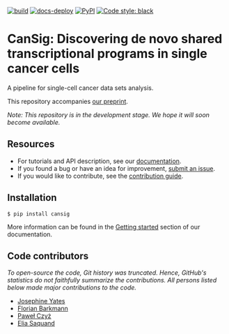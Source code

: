 [![build](https://github.com/BoevaLab/CanSig/actions/workflows/build.yml/badge.svg?branch=main)](https://github.com/BoevaLab/CanSig/actions/workflows/build.yml)
[![docs-deploy](https://github.com/BoevaLab/CanSig/actions/workflows/docs-deploy.yml/badge.svg)](https://github.com/BoevaLab/CanSig/actions/workflows/docs-deploy.yml)
[![PyPI](https://img.shields.io/pypi/v/cansig.svg)](https://pypi.org/project/cansig)
[![Code style: black](https://img.shields.io/badge/code%20style-black-000000.svg)](https://github.com/psf/black)

# CanSig: Discovering de novo shared transcriptional programs in single cancer cells

A pipeline for single-cell cancer data sets analysis.

This repository accompanies [our preprint](https://doi.org/10.1101/2022.04.14.488324).

_Note: This repository is in the development stage. We hope it will soon become available._

## Resources

- For tutorials and API description, see our [documentation](https://boevalab.github.io/CanSig/).
- If you found a bug or have an idea for improvement, [submit an issue](https://boevalab.github.io/CanSig/contributing.html#submitting-an-issue).
- If you would like to contribute, see the [contribution guide](https://boevalab.github.io/CanSig/contributing.html).

## Installation

```
$ pip install cansig
```

More information can be found in the [Getting started](https://boevalab.github.io/CanSig/index.html#getting-started) section of our documentation.

## Code contributors
_To open-source the code, Git history was truncated. Hence, GitHub's statistics do not faithfully summarize the contributions. All persons listed below made major contributions to the code._

- [Josephine Yates](https://github.com/josephineyates)
- [Florian Barkmann](https://github.com/FlorianBarkmann)
- [Paweł Czyż](https://github.com/pawel-czyz)
- [Elia Saquand](https://github.com/saquand)
